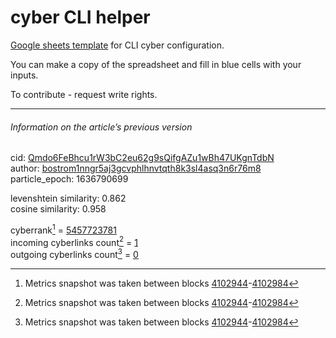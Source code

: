 # cyber CLI helper

[Google sheets template](https://docs.google.com/spreadsheets/d/1S58novA61H9V0EgzToO3LSIZ0cFHCiGtmnUCYVE6ZC8/edit?usp=sharing) for CLI cyber configuration.

You can make a copy of the spreadsheet and fill in blue cells with your inputs.

To contribute - request write rights.

---

###### Information on the article’s previous version  

cid: [Qmdo6FeBhcu1rW3bC2eu62g9sQifgAZu1wBh47UKgnTdbN](https://cyb.ai/ipfs/Qmdo6FeBhcu1rW3bC2eu62g9sQifgAZu1wBh47UKgnTdbN)  
author: [bostrom1nngr5aj3gcvphlhnvtqth8k3sl4asq3n6r76m8](https://cyb.ai/network/bostrom/contract/bostrom1nngr5aj3gcvphlhnvtqth8k3sl4asq3n6r76m8)  
particle_epoch: 1636790699  

levenshtein similarity: 0.862  
cosine similarity: 0.958  

cyberrank[^1] = [5457723781](https://lcd.bostrom.cybernode.ai/cyber/rank/v1beta1/rank/rank/Qmdo6FeBhcu1rW3bC2eu62g9sQifgAZu1wBh47UKgnTdbN)  
incoming cyberlinks count[^1] = [1](https://lcd.bostrom.cybernode.ai/cyber/rank/v1beta1/rank/backlinks/Qmdo6FeBhcu1rW3bC2eu62g9sQifgAZu1wBh47UKgnTdbN?pagination.page=0&pagination.per_page=1000)  
outgoing cyberlinks count[^1] = [0](https://lcd.bostrom.cybernode.ai/cyber/rank/v1beta1/rank/search/Qmdo6FeBhcu1rW3bC2eu62g9sQifgAZu1wBh47UKgnTdbN??pagination.page=0&pagination.per_page=1000)  

[^1]: Metrics snapshot was taken between blocks [4102944](https://cyb.ai/network/bostrom/block/4102944)-[4102984](https://cyb.ai/network/bostrom/block/4102984)

